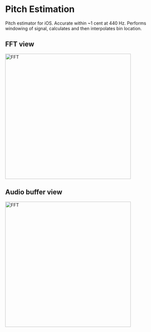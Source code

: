 Pitch Estimation
================

Pitch estimator for iOS. Accurate within ~1 cent at 440 Hz.
Performs windowing of signal, calculates and then interpolates bin location.


## FFT view
<img alt="FFT" src="http://i.imgur.com/l2W1VcK.png" height="400px">

## Audio buffer view
<img alt="FFT" src="http://i.imgur.com/hcU8jVb.png" height="400px">


